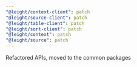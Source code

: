 ```yaml
---
"@leight/context-client": patch
"@leight/source-client": patch
"@leight/table-client": patch
"@leight/sort-client": patch
"@leight/context": patch
"@leight/source": patch
---
```


Refactored APIs, moved to the common packages
